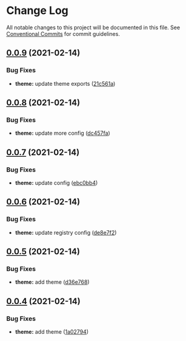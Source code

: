 # Change Log

All notable changes to this project will be documented in this file.
See [Conventional Commits](https://conventionalcommits.org) for commit guidelines.

## [0.0.9](https://github.com/dankreiger/welpe/compare/v0.0.8...v0.0.9) (2021-02-14)


### Bug Fixes

* **theme:** update theme exports ([21c561a](https://github.com/dankreiger/welpe/commit/21c561a4c323bbb1df6d8c40518b7254858a55d2))





## [0.0.8](https://github.com/dankreiger/welpe/compare/v0.0.7...v0.0.8) (2021-02-14)


### Bug Fixes

* **theme:** update more config ([dc457fa](https://github.com/dankreiger/welpe/commit/dc457fab5e07f014f4261865da5b9d99df491617))





## [0.0.7](https://github.com/dankreiger/welpe/compare/v0.0.6...v0.0.7) (2021-02-14)


### Bug Fixes

* **theme:** update config ([ebc0bb4](https://github.com/dankreiger/welpe/commit/ebc0bb4ac3315c82a13e27be2f21da57a3bc50ea))





## [0.0.6](https://github.com/dankreiger/welpe/compare/v0.0.5...v0.0.6) (2021-02-14)


### Bug Fixes

* **theme:** update registry config ([de8e7f2](https://github.com/dankreiger/welpe/commit/de8e7f2811b17484ffadc11b51f8b53ee705ca93))





## [0.0.5](https://github.com/dankreiger/welpe/compare/v0.0.4...v0.0.5) (2021-02-14)


### Bug Fixes

* **theme:** add theme ([d36e768](https://github.com/dankreiger/welpe/commit/d36e768b95d1a787f6cd7826f6181527682968ea))





## [0.0.4](https://github.com/dankreiger/welpe/compare/v0.0.3...v0.0.4) (2021-02-14)


### Bug Fixes

* **theme:** add theme ([1a02794](https://github.com/dankreiger/welpe/commit/1a02794a0b3f578e225884d08d552c4ae0d1b024))
